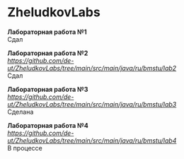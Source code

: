 # ZheludkovLabs  
  
**Лабораторная работа №1**  
Сдал  
  
**Лабораторная работа №2**  
*https://github.com/de-ut/ZheludkovLabs/tree/main/src/main/java/ru/bmstu/lab2*  
Сдал  
  
**Лабораторная работа №3**  
*https://github.com/de-ut/ZheludkovLabs/tree/main/src/main/java/ru/bmstu/lab3*  
Сделана  
  
**Лабораторная работа №4**  
*https://github.com/de-ut/ZheludkovLabs/tree/main/src/main/java/ru/bmstu/lab4*  
В процессе  
